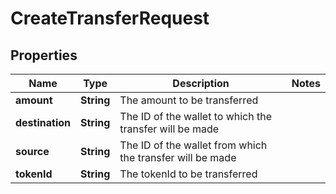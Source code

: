 

# CreateTransferRequest


## Properties

Name | Type | Description | Notes
------------ | ------------- | ------------- | -------------
**amount** | **String** | The amount to be transferred | 
**destination** | **String** | The ID of the wallet to which the transfer will be made | 
**source** | **String** | The ID of the wallet from which the transfer will be made | 
**tokenId** | **String** | The tokenId to be transferred | 



